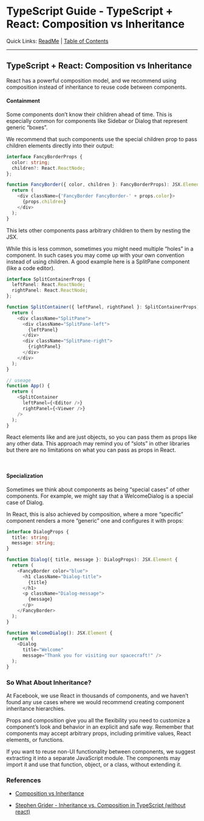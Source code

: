 # TypeScript Guide - TypeScript + React: Composition vs Inheritance
Quick Links: [ReadMe](../README.md) | [Table of Contents](00-index.md)

---

## TypeScript + React: Composition vs Inheritance

React has a powerful composition model, and we recommend using composition instead of inheritance to reuse code between components.

#### Containment

Some components don’t know their children ahead of time. This is especially common for components like Sidebar or Dialog that represent generic “boxes”.

We recommend that such components use the special children prop to pass children elements directly into their output:

```ts
interface FancyBorderProps {
  color: string;
  children?: React.ReactNode;
};

function FancyBorder({ color, children }: FancyBorderProps): JSX.Element {
  return (
    <div className={'FancyBorder FancyBorder-' + props.color}>
      {props.children}
    </div>
  );
}
```

This lets other components pass arbitrary children to them by nesting the JSX.

While this is less common, sometimes you might need multiple “holes” in a component. In such cases you may come up with your own convention instead of using children. A good example here is a SplitPane component (like a code editor).

```ts
interface SplitContainerProps {
  leftPanel: React.ReactNode;
  rightPanel: React.ReactNode;
};

function SplitContainer({ leftPanel, rightPanel }: SplitContainerProps): JSX.Element {
  return (
    <div className="SplitPane">
      <div className="SplitPane-left">
        {leftPanel}
      </div>
      <div className="SplitPane-right">
        {rightPanel}
      </div>
    </div>
  );
}

// useage
function App() {
  return (
    <SplitContainer
      leftPanel={<Editor />}
      rightPanel={<Viewer />}
    />
  );
}
```

React elements like <Editor /> and <Viewer /> are just objects, so you can pass them as props like any other data. This approach may remind you of “slots” in other libraries but there are no limitations on what you can pass as props in React.

<br />

#### Specialization

Sometimes we think about components as being “special cases” of other components. For example, we might say that a WelcomeDialog is a special case of Dialog.

In React, this is also achieved by composition, where a more “specific” component renders a more “generic” one and configures it with props:

```ts
interface DialogProps {
  title: string;
  message: string;
}

function Dialog({ title, message }: DialogProps): JSX.Element {
  return (
    <FancyBorder color="blue">
      <h1 className="Dialog-title">
        {title}
      </h1>
      <p className="Dialog-message">
        {message}
      </p>
    </FancyBorder>
  );
}

function WelcomeDialog(): JSX.Element {
  return (
    <Dialog
      title="Welcome"
      message="Thank you for visiting our spacecraft!" />
  );
}
```

### So What About Inheritance?

At Facebook, we use React in thousands of components, and we haven’t found any use cases where we would recommend creating component inheritance hierarchies.

Props and composition give you all the flexibility you need to customize a component’s look and behavior in an explicit and safe way. Remember that components may accept arbitrary props, including primitive values, React elements, or functions.

If you want to reuse non-UI functionality between components, we suggest extracting it into a separate JavaScript module. The components may import it and use that function, object, or a class, without extending it.

### References

 - [Composition vs Inheritance](https://reactjs.org/docs/composition-vs-inheritance.html)

 - [Stephen Grider - Inheritance vs. Composition in TypeScript (without react)](https://www.udemy.com/course/typescript-the-complete-developers-guide/learn/lecture/15066834#overview)